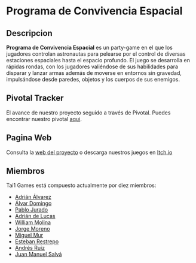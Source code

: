 # Programa de Convivencia Espacial

## Descripcion
**Programa de Convivencia Espacial** es un party-game en el que los jugadores controlan astronautas para pelearse por el control de diversas estaciones espaciales hasta el espacio profundo. El juego se desarrolla en rápidas rondas, con los jugadores valiéndose de sus habilidades para disparar y lanzar armas además de moverse en entornos sin gravedad, impulsándose desde paredes, objetos y los cuerpos de sus enemigos.


## Pivotal Tracker
El avance de nuestro proyecto seguido a través de Pivotal.
Puedes encontrar nuestro pivotal [aqui](https://www.pivotaltracker.com/projects/2431723).

## Pagina Web
Consulta la [web del proyecto](https://tai1games.github.io/Programa-de-Convivencia-Espacial/)
 o descarga nuestros juegos en [Itch.io](https://tai1games.itch.io/programa-de-convivencia-espacial)

## Miembros
Tai1 Games está compuesto actualmente por diez miembros:
* [Adrián Álvarez](https://www.github.com/AdriAlvarez00)
* [Álvar Domingo](https://www.github.com/Auraum)
* [Pablo Jurado](https://www.github.com/Pj6595)
* [Adrián de Lucas](https://www.github.com/Adrian-de-Lucas-Gomez)
* [William Molina](https://www.github.com/Will7461)
* [Jorge Moreno](https://www.github.com/jorgmo02)
* [Miguel Mur](https://www.github.com/mmur07)
* [Esteban Restrepo](https://www.github.com/estebenr)
* [Andrés Ruiz](https://www.github.com/AndresRuizB)
* [Juan Manuel Salvá](https://www.github.com/JuanmaSalva)
